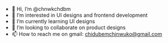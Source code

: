 - 👋 Hi, I’m @chnwkchdbm
- 👀 I’m interested in UI designs and frontend development
- 🌱 I’m currently learning UI designs 
- 💞️ I’m looking to collaborate on product designs
- 📫 How to reach me on gmail: chidubemchinwuko@gmail.com

<!---
chnwkchdbm/chnwkchdbm is a ✨ special ✨ repository because its `README.md` (this file) appears on your GitHub profile.
You can click the Preview link to take a look at your changes.
--->
